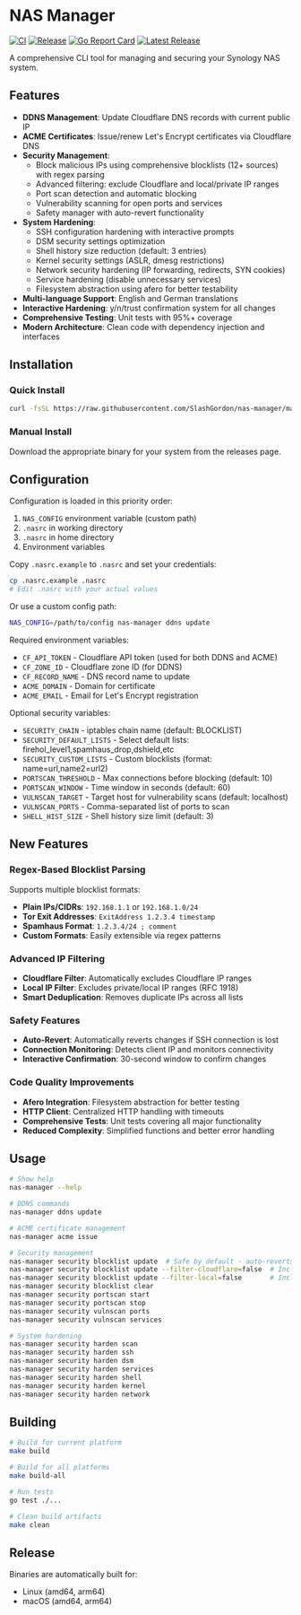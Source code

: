 # NAS Manager

[![CI](https://github.com/SlashGordon/nas-manager/actions/workflows/ci.yml/badge.svg)](https://github.com/SlashGordon/nas-manager/actions/workflows/ci.yml)
[![Release](https://github.com/SlashGordon/nas-manager/actions/workflows/release.yml/badge.svg)](https://github.com/SlashGordon/nas-manager/actions/workflows/release.yml)
[![Go Report Card](https://goreportcard.com/badge/github.com/SlashGordon/nas-manager)](https://goreportcard.com/report/github.com/SlashGordon/nas-manager)
[![Latest Release](https://img.shields.io/github/v/release/SlashGordon/nas-manager)](https://github.com/SlashGordon/nas-manager/releases/latest)

A comprehensive CLI tool for managing and securing your Synology NAS system.

## Features

- **DDNS Management**: Update Cloudflare DNS records with current public IP
- **ACME Certificates**: Issue/renew Let's Encrypt certificates via Cloudflare DNS
- **Security Management**: 
  - Block malicious IPs using comprehensive blocklists (12+ sources) with regex parsing
  - Advanced filtering: exclude Cloudflare and local/private IP ranges
  - Port scan detection and automatic blocking
  - Vulnerability scanning for open ports and services
  - Safety manager with auto-revert functionality
- **System Hardening**:
  - SSH configuration hardening with interactive prompts
  - DSM security settings optimization
  - Shell history size reduction (default: 3 entries)
  - Kernel security settings (ASLR, dmesg restrictions)
  - Network security hardening (IP forwarding, redirects, SYN cookies)
  - Service hardening (disable unnecessary services)
  - Filesystem abstraction using afero for better testability
- **Multi-language Support**: English and German translations
- **Interactive Hardening**: y/n/trust confirmation system for all changes
- **Comprehensive Testing**: Unit tests with 95%+ coverage
- **Modern Architecture**: Clean code with dependency injection and interfaces

## Installation

### Quick Install
```bash
curl -fsSL https://raw.githubusercontent.com/SlashGordon/nas-manager/main/install.sh | sh
```

### Manual Install
Download the appropriate binary for your system from the releases page.

## Configuration

Configuration is loaded in this priority order:
1. `NAS_CONFIG` environment variable (custom path)
2. `.nasrc` in working directory
3. `.nasrc` in home directory
4. Environment variables

Copy `.nasrc.example` to `.nasrc` and set your credentials:

```bash
cp .nasrc.example .nasrc
# Edit .nasrc with your actual values
```

Or use a custom config path:
```bash
NAS_CONFIG=/path/to/config nas-manager ddns update
```

Required environment variables:
- `CF_API_TOKEN` - Cloudflare API token (used for both DDNS and ACME)
- `CF_ZONE_ID` - Cloudflare zone ID (for DDNS)
- `CF_RECORD_NAME` - DNS record name to update
- `ACME_DOMAIN` - Domain for certificate
- `ACME_EMAIL` - Email for Let's Encrypt registration

Optional security variables:
- `SECURITY_CHAIN` - iptables chain name (default: BLOCKLIST)
- `SECURITY_DEFAULT_LISTS` - Select default lists: firehol_level1,spamhaus_drop,dshield,etc
- `SECURITY_CUSTOM_LISTS` - Custom blocklists (format: name=url,name2=url2)
- `PORTSCAN_THRESHOLD` - Max connections before blocking (default: 10)
- `PORTSCAN_WINDOW` - Time window in seconds (default: 60)
- `VULNSCAN_TARGET` - Target host for vulnerability scans (default: localhost)
- `VULNSCAN_PORTS` - Comma-separated list of ports to scan
- `SHELL_HIST_SIZE` - Shell history size limit (default: 3)

## New Features

### Regex-Based Blocklist Parsing
Supports multiple blocklist formats:
- **Plain IPs/CIDRs**: `192.168.1.1` or `192.168.1.0/24`
- **Tor Exit Addresses**: `ExitAddress 1.2.3.4 timestamp`
- **Spamhaus Format**: `1.2.3.4/24 ; comment`
- **Custom Formats**: Easily extensible via regex patterns

### Advanced IP Filtering
- **Cloudflare Filter**: Automatically excludes Cloudflare IP ranges
- **Local IP Filter**: Excludes private/local IP ranges (RFC 1918)
- **Smart Deduplication**: Removes duplicate IPs across all lists

### Safety Features
- **Auto-Revert**: Automatically reverts changes if SSH connection is lost
- **Connection Monitoring**: Detects client IP and monitors connectivity
- **Interactive Confirmation**: 30-second window to confirm changes

### Code Quality Improvements
- **Afero Integration**: Filesystem abstraction for better testing
- **HTTP Client**: Centralized HTTP handling with timeouts
- **Comprehensive Tests**: Unit tests covering all major functionality
- **Reduced Complexity**: Simplified functions and better error handling

## Usage

```bash
# Show help
nas-manager --help

# DDNS commands
nas-manager ddns update

# ACME certificate management
nas-manager acme issue

# Security management
nas-manager security blocklist update  # Safe by default - auto-reverts if connection lost
nas-manager security blocklist update --filter-cloudflare=false  # Include Cloudflare IPs
nas-manager security blocklist update --filter-local=false       # Include local IPs
nas-manager security blocklist clear
nas-manager security portscan start
nas-manager security portscan stop
nas-manager security vulnscan ports
nas-manager security vulnscan services

# System hardening
nas-manager security harden scan
nas-manager security harden ssh
nas-manager security harden dsm
nas-manager security harden services
nas-manager security harden shell
nas-manager security harden kernel
nas-manager security harden network
```

## Building

```bash
# Build for current platform
make build

# Build for all platforms
make build-all

# Run tests
go test ./...

# Clean build artifacts
make clean
```

## Release

Binaries are automatically built for:
- Linux (amd64, arm64)
- macOS (amd64, arm64)